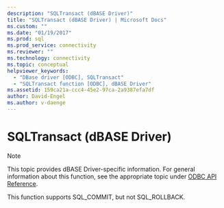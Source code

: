 ```yaml
---
description: "SQLTransact (dBASE Driver)"
title: "SQLTransact (dBASE Driver) | Microsoft Docs"
ms.custom: ""
ms.date: "01/19/2017"
ms.prod: sql
ms.prod_service: connectivity
ms.reviewer: ""
ms.technology: connectivity
ms.topic: conceptual
helpviewer_keywords: 
  - "DBase driver [ODBC], SQLTransact"
  - "SQLTransact function [ODBC], dBASE Driver"
ms.assetid: 159ca21a-ccc4-45e2-97ca-2a9387efa7df
author: David-Engel
ms.author: v-daenge
---
```

# SQLTransact (dBASE Driver)
> [!NOTE]  
>  This topic provides dBASE Driver-specific information. For general information about this function, see the appropriate topic under [ODBC API Reference](../../odbc/reference/syntax/odbc-api-reference.md).  
  
 This function supports SQL_COMMIT, but not SQL_ROLLBACK.
